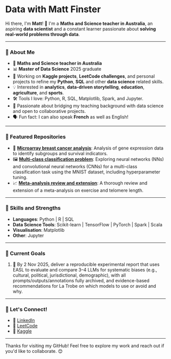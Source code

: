# Data with Matt Finster

Hi there, I'm **Matt**! 👋 I'm a **Maths and Science teacher in Australia**, an aspiring **data scientist** and a constant learner passionate about **solving real-world problems through data**. 

---

### 🚀 About Me
- 🔭 **Maths and Science teacher in Australia**
- 📊 **Master of Data Science** 2025 graduate
- 🌱 Working on **Kaggle projects**, **LeetCode challenges**, and personal projects to refine my **Python**, **SQL** and other **data science** related skills.
- 💡 Interested in **analytics**, **data-driven storytelling**, **education**, **agriculture**, and **sports**.
- 🛠️ Tools I love: Python, R, SQL, Matplotlib, Spark, and Jupyter.
- 🌟 Passionate about bridging my teaching background with data science and open to collaborative projects.
- 🗣️ Fun fact: I can also speak **French** as well as English!

---

### 📂 Featured Repositories
- 🔬 **[Microarray breast cancer analysis](https://github.com/MatthewFinster/BreastCancerSubtypeAnalysis)**: Analysis of gene expression data to identify subgroups and survival indicators.
- 🖼️ **[Multi-class classification problem](https://github.com/MatthewFinster/NNs-and-CNNs-for-Image-Classification)**: Exploring neural networks (NNs) and convolutional neural networks (CNNs) for a multi-class classification task using the MNIST dataset, including hyperparameter tuning.
- 📈 **[Meta-analysis review and extension](https://github.com/MatthewFinster/MetaAnalysisReviewExtension)**: A thorough review and extension of a meta-analysis on exercise and telomere length.
---

### 🌟 Skills and Strengths
- **Languages**: Python | R | SQL  
- **Data Science Tools**: Scikit-learn | TensorFlow | PyTorch | Spark | Scala  
- **Visualisation**: Matplotlib
- **Other**: Jupyter

---

### 🎯 Current Goals
1. 📝 By 2 Nov 2025, deliver a reproducible experimental report that uses EASL to evaluate and compare 3–4 LLMs for systematic biases (e.g., cultural, political, jurisdictional, demographic), with all prompts/outputs/annotations fully archived, and evidence-based recommendations for La Trobe on which models to use or avoid and why.

---

### 🤝 Let's Connect!
- 💼 [LinkedIn](https://www.linkedin.com/in/matthewfinster/)
- 🏅 [LeetCode](https://leetcode.com/u/datawithmattfinster/)
- 🏅 [Kaggle](https://www.kaggle.com/datawithmattfinster/)

---

Thanks for visiting my GitHub! Feel free to explore my work and reach out if you'd like to collaborate. 😊

<!--
**MatthewFinster/MatthewFinster** is a ✨ _special_ ✨ repository because its `README.md` (this file) appears on your GitHub profile.

Here are some ideas to get you started:

- 🔭 I’m currently working on ...
- 🌱 I’m currently learning ...
- 👯 I’m looking to collaborate on ...
- 🤔 I’m looking for help with ...
- 💬 Ask me about ...
- 📫 How to reach me: ...
- 😄 Pronouns: ...
- ⚡ Fun fact: ...
-->
